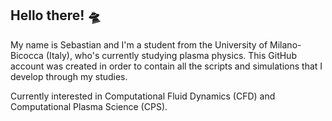 ## Hello there! 🛸

My name is Sebastian and I'm a student from the University of Milano-Bicocca (Italy), who's currently studying plasma physics. This GitHub account was created in order to contain all the scripts and simulations that I develop through my studies. 

Currently interested in Computational Fluid Dynamics (CFD) and Computational Plasma Science (CPS).

<!--
**Grafton17/Grafton17** is a ✨ _special_ ✨ repository because its `README.md` (this file) appears on your GitHub profile.

Here are some ideas to get you started:

- 🔭 I’m currently working on ...
- 🌱 I’m currently learning ...
- 👯 I’m looking to collaborate on ...
- 🤔 I’m looking for help with ...
- 💬 Ask me about ...
- 📫 How to reach me: ...
- 😄 Pronouns: ...
- ⚡ Fun fact: ...
-->
